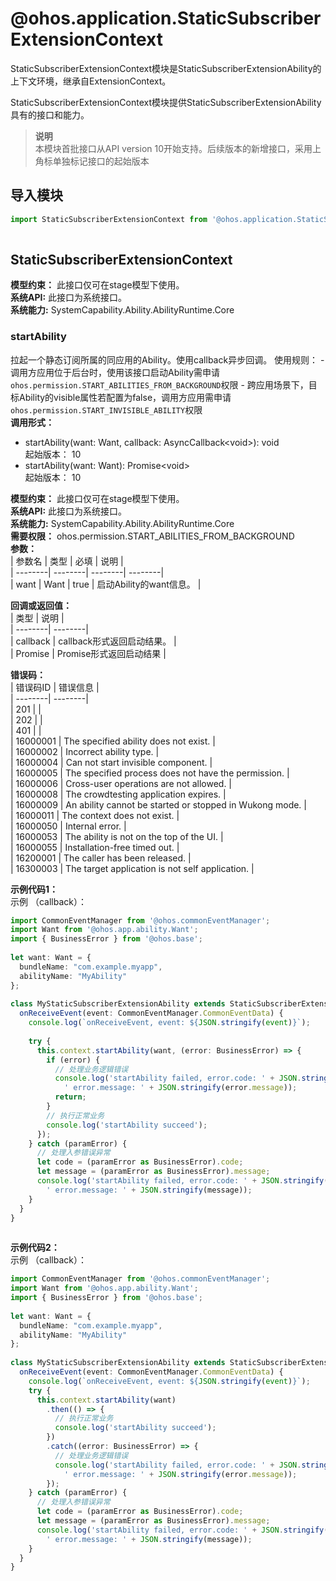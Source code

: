 # @ohos.application.StaticSubscriberExtensionContext    
StaticSubscriberExtensionContext模块是StaticSubscriberExtensionAbility的上下文环境，继承自ExtensionContext。  
  
StaticSubscriberExtensionContext模块提供StaticSubscriberExtensionAbility具有的接口和能力。  
> **说明**   
>本模块首批接口从API version 10开始支持。后续版本的新增接口，采用上角标单独标记接口的起始版本  
  
## 导入模块  
  
```js    
import StaticSubscriberExtensionContext from '@ohos.application.StaticSubscriberExtensionContext';  
    
```  
    
## StaticSubscriberExtensionContext  
 **模型约束：** 此接口仅可在stage模型下使用。  
 **系统API:**  此接口为系统接口。  
 **系统能力:**  SystemCapability.Ability.AbilityRuntime.Core    
### startAbility    
拉起一个静态订阅所属的同应用的Ability。使用callback异步回调。  使用规则：  - 调用方应用位于后台时，使用该接口启动Ability需申请`ohos.permission.START_ABILITIES_FROM_BACKGROUND`权限  - 跨应用场景下，目标Ability的visible属性若配置为false，调用方应用需申请`ohos.permission.START_INVISIBLE_ABILITY`权限  
 **调用形式：**     
    
- startAbility(want: Want, callback: AsyncCallback\<void>): void    
起始版本： 10    
- startAbility(want: Want): Promise\<void>    
起始版本： 10  
  
 **模型约束：** 此接口仅可在stage模型下使用。  
 **系统API:**  此接口为系统接口。  
 **系统能力:**  SystemCapability.Ability.AbilityRuntime.Core  
 **需要权限：** ohos.permission.START_ABILITIES_FROM_BACKGROUND    
 **参数：**     
| 参数名 | 类型 | 必填 | 说明 |  
| --------| --------| --------| --------|  
| want | Want | true | 启动Ability的want信息。 |  
    
 **回调或返回值：**     
| 类型 | 说明 |  
| --------| --------|  
| callback | callback形式返回启动结果。 |  
| Promise<void> | Promise形式返回启动结果 |  
    
    
 **错误码：**     
| 错误码ID | 错误信息 |  
| --------| --------|  
| 201 |  |  
| 202 |  |  
| 401 |  |  
| 16000001 | The specified ability does not exist. |  
| 16000002 | Incorrect ability type. |  
| 16000004 | Can not start invisible component. |  
| 16000005 | The specified process does not have the permission. |  
| 16000006 | Cross-user operations are not allowed. |  
| 16000008 | The crowdtesting application expires. |  
| 16000009 | An ability cannot be started or stopped in Wukong mode. |  
| 16000011 | The context does not exist. |  
| 16000050 | Internal error. |  
| 16000053 | The ability is not on the top of the UI. |  
| 16000055 | Installation-free timed out. |  
| 16200001 | The caller has been released. |  
| 16300003 | The target application is not self application. |  
    
 **示例代码1：**   
示例 （callback）：  
```ts    
import CommonEventManager from '@ohos.commonEventManager';  
import Want from '@ohos.app.ability.Want';  
import { BusinessError } from '@ohos.base';  
  
let want: Want = {  
  bundleName: "com.example.myapp",  
  abilityName: "MyAbility"  
};  
  
class MyStaticSubscriberExtensionAbility extends StaticSubscriberExtensionAbility {  
  onReceiveEvent(event: CommonEventManager.CommonEventData) {  
    console.log(`onReceiveEvent, event: ${JSON.stringify(event)}`);  
  
    try {  
      this.context.startAbility(want, (error: BusinessError) => {  
        if (error) {  
          // 处理业务逻辑错误  
          console.log('startAbility failed, error.code: ' + JSON.stringify(error.code) +  
            ' error.message: ' + JSON.stringify(error.message));  
          return;  
        }  
        // 执行正常业务  
        console.log('startAbility succeed');  
      });  
    } catch (paramError) {  
      // 处理入参错误异常  
      let code = (paramError as BusinessError).code;  
      let message = (paramError as BusinessError).message;  
      console.log('startAbility failed, error.code: ' + JSON.stringify(code) +  
        ' error.message: ' + JSON.stringify(message));  
    }  
  }  
}  
    
```    
  
    
 **示例代码2：**   
示例 （callback）：  
```ts    
import CommonEventManager from '@ohos.commonEventManager';  
import Want from '@ohos.app.ability.Want';  
import { BusinessError } from '@ohos.base';  
  
let want: Want = {  
  bundleName: "com.example.myapp",  
  abilityName: "MyAbility"  
};  
  
class MyStaticSubscriberExtensionAbility extends StaticSubscriberExtensionAbility {  
  onReceiveEvent(event: CommonEventManager.CommonEventData) {  
    console.log(`onReceiveEvent, event: ${JSON.stringify(event)}`);  
    try {  
      this.context.startAbility(want)  
        .then(() => {  
          // 执行正常业务  
          console.log('startAbility succeed');  
        })  
        .catch((error: BusinessError) => {  
          // 处理业务逻辑错误  
          console.log('startAbility failed, error.code: ' + JSON.stringify(error.code) +  
            ' error.message: ' + JSON.stringify(error.message));  
        });  
    } catch (paramError) {  
      // 处理入参错误异常  
      let code = (paramError as BusinessError).code;  
      let message = (paramError as BusinessError).message;  
      console.log('startAbility failed, error.code: ' + JSON.stringify(code) +  
        ' error.message: ' + JSON.stringify(message));  
    }  
  }  
}  
    
```    
  
